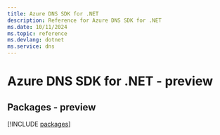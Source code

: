 ```yaml
---
title: Azure DNS SDK for .NET
description: Reference for Azure DNS SDK for .NET
ms.date: 10/11/2024
ms.topic: reference
ms.devlang: dotnet
ms.service: dns
---
```

# Azure DNS SDK for .NET - preview
## Packages - preview
[!INCLUDE [packages](dns-index.md)]